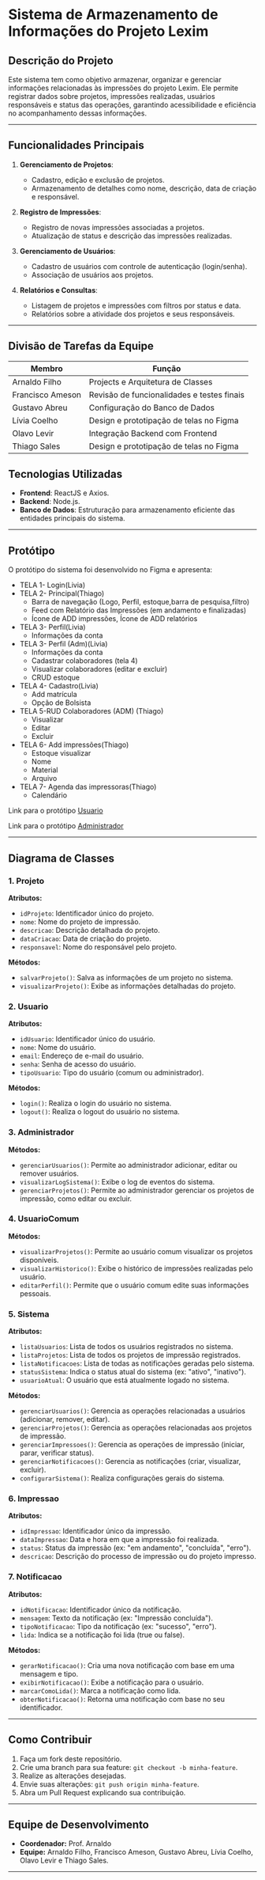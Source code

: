 # Sistema de Armazenamento de Informações do Projeto Lexim

## Descrição do Projeto

Este sistema tem como objetivo armazenar, organizar e gerenciar informações relacionadas às impressões do projeto Lexim. Ele permite registrar dados sobre projetos, impressões realizadas, usuários responsáveis e status das operações, garantindo acessibilidade e eficiência no acompanhamento dessas informações.

---

## Funcionalidades Principais

1. **Gerenciamento de Projetos**:
   - Cadastro, edição e exclusão de projetos.
   - Armazenamento de detalhes como nome, descrição, data de criação e responsável.

2. **Registro de Impressões**:
   - Registro de novas impressões associadas a projetos.
   - Atualização de status e descrição das impressões realizadas.

3. **Gerenciamento de Usuários**:
   - Cadastro de usuários com controle de autenticação (login/senha).
   - Associação de usuários aos projetos.

4. **Relatórios e Consultas**:
   - Listagem de projetos e impressões com filtros por status e data.
   - Relatórios sobre a atividade dos projetos e seus responsáveis.

---

## Divisão de Tarefas da Equipe

| Membro          | Função                                     |
|------------------|-------------------------------------------|
| Arnaldo Filho    | Projects e Arquitetura de Classes                  |
| Francisco Ameson |  Revisão de funcionalidades e testes finais     |
| Gustavo Abreu    | Configuração do Banco de Dados                  |
| Lívia Coelho     | Design e prototipação de telas no Figma   |
| Olavo Levir      | Integração Backend com Frontend |
| Thiago Sales     | Design e prototipação de telas no Figma   |


## Tecnologias Utilizadas

- **Frontend**: ReactJS e Axios.
- **Backend**: Node.js.
- **Banco de Dados**: Estruturação para armazenamento eficiente das entidades principais do sistema.

---

## Protótipo

O protótipo do sistema foi desenvolvido no Figma e apresenta:
- TELA 1- Login(Livia)
- TELA 2- Principal(Thiago)
    -  Barra de navegação (Logo, Perfil, estoque,barra de pesquisa,filtro)
    - Feed com Relatório das Impressões (em andamento e finalizadas)
    - Ícone de ADD impressões, Ícone de ADD relatórios
- TELA 3- Perfil(Livia)
    - Informações da conta
- TELA 3- Perfil (Adm)(Livia)
    - Informações da conta
    - Cadastrar colaboradores (tela 4)
    - Visualizar colaboradores (editar e excluir)
    - CRUD estoque
- TELA 4- Cadastro(Livia)
    - Add matrícula
    - Opção de Bolsista
- TELA 5-RUD Colaboradores (ADM) (Thiago)
    - Visualizar
    - Editar
    - Excluir
- TELA 6- Add impressões(Thiago)
    - Estoque visualizar
    - Nome
    - Material
    - Arquivo
- TELA 7- Agenda das impressoras(Thiago)
    - Calendário


Link para o protótipo [Usuario](https://www.figma.com/proto/PRsqPPyF5Lc6yoO5i8BI7H/Projeto-Integrador-2?page-id=2%3A2&node-id=12-80&p=f&viewport=502%2C101%2C0.12&t=6VW1OgGm0QOJmoQG-1&scaling=min-zoom&content-scaling=fixed&starting-point-node-id=12%3A80&show-proto-sidebar=1)

Link para o protótipo [Administrador](https://www.figma.com/proto/PRsqPPyF5Lc6yoO5i8BI7H/Projeto-Integrador-2?page-id=55%3A2&node-id=85-1817&p=f&viewport=502%2C233%2C0.06&t=wVOuXSw2RZBPLefN-1&scaling=min-zoom&content-scaling=fixed&starting-point-node-id=85%3A1817 )

---


## Diagrama de Classes 

### 1. Projeto

**Atributos:**
- `idProjeto`: Identificador único do projeto.
- `nome`: Nome do projeto de impressão.
- `descricao`: Descrição detalhada do projeto.
- `dataCriacao`: Data de criação do projeto.
- `responsavel`: Nome do responsável pelo projeto.

**Métodos:**
- `salvarProjeto()`: Salva as informações de um projeto no sistema.
- `visualizarProjeto()`: Exibe as informações detalhadas do projeto.


### 2. Usuario

**Atributos:**
- `idUsuario`: Identificador único do usuário.
- `nome`: Nome do usuário.
- `email`: Endereço de e-mail do usuário.
- `senha`: Senha de acesso do usuário.
- `tipoUsuario`: Tipo do usuário (comum ou administrador).

**Métodos:**
- `login()`: Realiza o login do usuário no sistema.
- `logout()`: Realiza o logout do usuário no sistema.


### 3. Administrador

**Métodos:**
- `gerenciarUsuarios()`: Permite ao administrador adicionar, editar ou remover usuários.
- `visualizarLogSistema()`: Exibe o log de eventos do sistema.
- `gerenciarProjetos()`: Permite ao administrador gerenciar os projetos de impressão, como editar ou excluir.


### 4. UsuarioComum

**Métodos:**
- `visualizarProjetos()`: Permite ao usuário comum visualizar os projetos disponíveis.
- `visualizarHistorico()`: Exibe o histórico de impressões realizadas pelo usuário.
- `editarPerfil()`: Permite que o usuário comum edite suas informações pessoais.

### 5. Sistema

**Atributos:**
- `listaUsuarios`: Lista de todos os usuários registrados no sistema.
- `listaProjetos`: Lista de todos os projetos de impressão registrados.
- `listaNotificacoes`: Lista de todas as notificações geradas pelo sistema.
- `statusSistema`: Indica o status atual do sistema (ex: "ativo", "inativo").
- `usuarioAtual`: O usuário que está atualmente logado no sistema.

**Métodos:**
- `gerenciarUsuarios()`: Gerencia as operações relacionadas a usuários (adicionar, remover, editar).
- `gerenciarProjetos()`: Gerencia as operações relacionadas aos projetos de impressão.
- `gerenciarImpressoes()`: Gerencia as operações de impressão (iniciar, parar, verificar status).
- `gerenciarNotificacoes()`: Gerencia as notificações (criar, visualizar, excluir).
- `configurarSistema()`: Realiza configurações gerais do sistema.


### 6. Impressao

**Atributos:**
- `idImpressao`: Identificador único da impressão.
- `dataImpressao`: Data e hora em que a impressão foi realizada.
- `status`: Status da impressão (ex: "em andamento", "concluída", "erro").
- `descricao`: Descrição do processo de impressão ou do projeto impresso.


### 7. Notificacao

**Atributos:**
- `idNotificacao`: Identificador único da notificação.
- `mensagem`: Texto da notificação (ex: "Impressão concluída").
- `tipoNotificacao`: Tipo da notificação (ex: "sucesso", "erro").
- `lida`: Indica se a notificação foi lida (true ou false).

**Métodos:**
- `gerarNotificacao()`: Cria uma nova notificação com base em uma mensagem e tipo.
- `exibirNotificacao()`: Exibe a notificação para o usuário.
- `marcarComoLida()`: Marca a notificação como lida.
- `obterNotificacao()`: Retorna uma notificação com base no seu identificador.

---

## Como Contribuir

1. Faça um fork deste repositório.
2. Crie uma branch para sua feature: `git checkout -b minha-feature`.
3. Realize as alterações desejadas.
4. Envie suas alterações: `git push origin minha-feature`.
5. Abra um Pull Request explicando sua contribuição.

---

## Equipe de Desenvolvimento

- **Coordenador:** Prof. Arnaldo
- **Equipe:** Arnaldo Filho, Francisco Ameson, Gustavo Abreu, Lívia Coelho, Olavo Levir e Thiago Sales.

---
